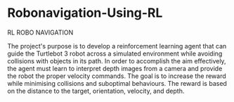 # Robonavigation-Using-RL
RL ROBO NAVIGATION

The project's purpose is to develop a reinforcement learning agent that can guide the Turtlebot 3 robot across a simulated environment while avoiding collisions with objects in its path.
In order to accomplish the aim effectively, the agent must learn to interpret depth images from a camera and provide the robot the proper velocity commands. 
The goal is to increase the reward while minimising collisions and suboptimal behaviours. The reward is based on the distance to the target, orientation, velocity, and depth.
